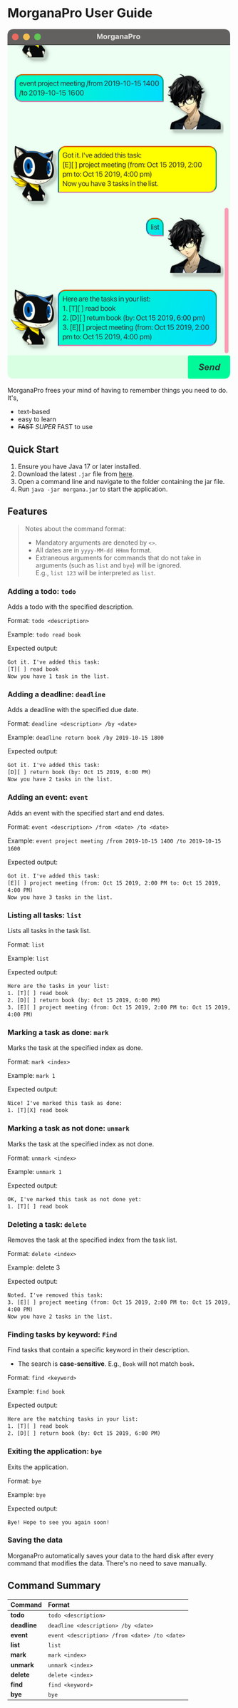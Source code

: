 # MorganaPro User Guide

<img src="Ui.png" alt="Ui" width="500px">

MorganaPro frees your mind of having to remember things you need to do. It's,

- text-based
- easy to learn
- ~~FAST~~ _SUPER_ FAST to use

## Quick Start

1. Ensure you have Java 17 or later installed.
2. Download the latest `.jar` file from [here](https://github.com/Gra7ityIC3/ip/releases).
3. Open a command line and navigate to the folder containing the jar file.
4. Run `java -jar morgana.jar` to start the application.

## Features

> Notes about the command format:
> * Mandatory arguments are denoted by `<>`.
> * All dates are in `yyyy-MM-dd HHmm` format.
> * Extraneous arguments for commands that do not take in arguments (such as `list` and `bye`) will be ignored.<br>
    E.g., `list 123` will be interpreted as `list`.

### Adding a todo: `todo`

Adds a todo with the specified description.

Format: `todo <description>`

Example: `todo read book`

Expected output:

```
Got it. I've added this task:
[T][ ] read book
Now you have 1 task in the list.
```

### Adding a deadline: `deadline`

Adds a deadline with the specified due date.

Format: `deadline <description> /by <date>`

Example: `deadline return book /by 2019-10-15 1800`

Expected output:

```
Got it. I've added this task:
[D][ ] return book (by: Oct 15 2019, 6:00 PM)
Now you have 2 tasks in the list.
```

### Adding an event: `event`

Adds an event with the specified start and end dates.

Format: `event <description> /from <date> /to <date>`

Example: `event project meeting /from 2019-10-15 1400 /to 2019-10-15 1600`

Expected output:

```
Got it. I've added this task:
[E][ ] project meeting (from: Oct 15 2019, 2:00 PM to: Oct 15 2019, 4:00 PM)
Now you have 3 tasks in the list.
```

### Listing all tasks: `list`

Lists all tasks in the task list.

Format: `list`

Example: `list`

Expected output:

```
Here are the tasks in your list:
1. [T][ ] read book
2. [D][ ] return book (by: Oct 15 2019, 6:00 PM)
3. [E][ ] project meeting (from: Oct 15 2019, 2:00 PM to: Oct 15 2019, 4:00 PM)
```

### Marking a task as done: `mark`

Marks the task at the specified index as done.

Format: `mark <index>`

Example: `mark 1`

Expected output:
```
Nice! I've marked this task as done:
1. [T][X] read book
```

### Marking a task as not done: `unmark`

Marks the task at the specified index as not done.

Format: `unmark <index>`

Example: `unmark 1`

Expected output:
```
OK, I've marked this task as not done yet:
1. [T][ ] read book
```

### Deleting a task: `delete`

Removes the task at the specified index from the task list.

Format: `delete <index>`

Example: delete 3

Expected output:

```
Noted. I've removed this task:
3. [E][ ] project meeting (from: Oct 15 2019, 2:00 PM to: Oct 15 2019, 4:00 PM)
Now you have 2 tasks in the list.
```

### Finding tasks by keyword: `Find`

Find tasks that contain a specific keyword in their description.

* The search is **case-sensitive**. E.g., `Book` will not match `book`.

Format: `find <keyword>`

Example: `find book`

Expected output:

```
Here are the matching tasks in your list:
1. [T][ ] read book
2. [D][ ] return book (by: Oct 15 2019, 6:00 PM)
```

### Exiting the application: `bye`

Exits the application.

Format: `bye`

Example: `bye`

Expected output:

```
Bye! Hope to see you again soon!
```

### Saving the data

MorganaPro automatically saves your data to the hard disk after every command that modifies the data. There's no need to save manually.

## Command Summary

| Command      | Format                                        |
|:-------------|:----------------------------------------------|
| **todo**     | `todo <description>`                          |
| **deadline** | `deadline <description> /by <date>`           |
| **event**    | `event <description> /from <date> /to <date>` |
| **list**     | `list`                                        |
| **mark**     | `mark <index>`                                |
| **unmark**   | `unmark <index>`                              |
| **delete**   | `delete <index>`                              |
| **find**     | `find <keyword>`                              |
| **bye**      | `bye`                                         |
